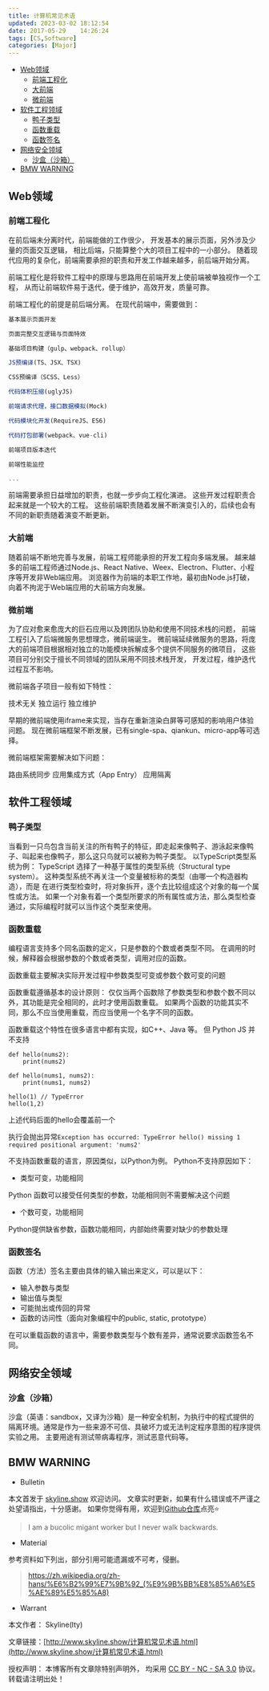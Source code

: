 ```yaml
---
title: 计算机常见术语
updated: 2023-03-02	18:12:54
date: 2017-05-29	14:26:24
tags: [CS,Software]
categories: [Major]
---
```

            
            

<!-- @import "[TOC]" {cmd="toc" depthFrom=1 depthTo=6 orderedList=false} -->

<!-- code_chunk_output -->

  - [Web领域](#web领域)
    - [前端工程化](#前端工程化)
    - [大前端](#大前端)
    - [微前端](#微前端)
  - [软件工程领域](#软件工程领域)
    - [鸭子类型](#鸭子类型)
    - [函数重载](#函数重载)
    - [函数签名](#函数签名)
  - [网络安全领域](#网络安全领域)
    - [沙盒（沙箱）](#沙盒沙箱)
  - [BMW WARNING](#bmw-warning)

<!-- /code_chunk_output -->

## Web领域

### 前端工程化


在前后端未分离时代，前端能做的工作很少，
开发基本的展示页面，另外涉及少量的页面交互逻辑，
相比后端，只能算整个大的项目工程中的一小部分。
随着现代应用的复杂化，前端需要承担的职责和开发工作越来越多，前后端开始分离。

前端工程化是将软件工程中的原理与思路用在前端开发上使前端被单独视作一个工程，
从而让前端软件易于迭代，便于维护，高效开发，质量可靠。

前端工程化的前提是前后端分离。
在现代前端中，需要做到：

```jsx
基本展示页面开发

页面完整交互逻辑与页面特效

基础项目构建（gulp、webpack、rollup）

JS预编译(TS、JSX、TSX)

CSS预编译（SCSS、Less）

代码体积压缩(uglyJS)

前端请求代理，接口数据模拟(Mock)

代码模块化开发(RequireJS、ES6)

代码打包部署(webpack、vue-cli)

前端项目版本迭代

前端性能监控

...
```
前端需要承担日益增加的职责，也就一步步向工程化演进。
这些开发过程职责合起来就是一个较大的工程。
这些前端职责随着发展不断演变引入的，后续也会有不同的新职责随着演变不断更新。

### 大前端
<!--more-->

随着前端不断地完善与发展，前端工程师能承担的开发工程向多端发展。
越来越多的前端工程师通过Node.js、React Native、Weex、Electron、Flutter、小程序等开发非Web端应用。
浏览器作为前端的本职工作地，最初由Node.js打破，向着不拘泥于Web端应用的大前端方向发展。

### 微前端

为了应对愈来愈庞大的巨石应用以及跨团队协助和使用不同技术栈的问题，
前端工程引入了后端微服务思想理念，微前端诞生。
微前端延续微服务的思路，将庞大的前端项目根据相对独立的功能模块拆解成多个提供不同服务的微项目，
这些项目可分别交于擅长不同领域的团队采用不同技术栈开发，
开发过程，维护迭代过程互不影响。

微前端各子项目一般有如下特性：

技术无关
独立运行
独立维护

早期的微前端使用iframe来实现，当存在重新渲染白屏等可感知的影响用户体验问题。
现在微前端框架不断发展，已有single-spa、qiankun、micro-app等可选择。

微前端框架需要解决如下问题：

路由系统同步
应用集成方式（App Entry）
应用隔离

## 软件工程领域
### 鸭子类型

当看到一只鸟包含当前关注的所有鸭子的特征，即走起来像鸭子、游泳起来像鸭子、叫起来也像鸭子，那么这只鸟就可以被称为鸭子类型。
以TypeScript类型系统为例：
TypeScript 选择了一种基于属性的类型系统（Structural type system）。
这种类型系统不再关注一个变量被标称的类型（由哪一个构造器构造），而是 在进行类型检查时，将对象拆开，逐个去比较组成这个对象的每一个属性或方法。
如果一个对象有着一个类型所要求的所有属性或方法，那么类型检查通过，实际编程时就可以当作这个类型来使用。
### 函数重载

编程语言支持多个同名函数的定义，只是参数的个数或者类型不同。
在调用的时候，解释器会根据参数的个数或者类型，调用对应的函数。

函数重载主要解决实际开发过程中参数类型可变或参数个数可变的问题

函数重载遵循基本的设计原则：
仅仅当两个函数除了参数类型和参数个数不同以外，其功能是完全相同的，此时才使用函数重载。
如果两个函数的功能其实不同，那么不应当使用重载，而应当使用一个名字不同的函数。

函数重载这个特性在很多语言中都有实现，如C++、Java 等。
但 Python JS 并不支持

```py3
def hello(nums2):
    print(nums2)

def hello(nums1, nums2):
    print(nums1, nums2)

hello(1) // TypeError
hello(1,2)
```

上述代码后面的hello会覆盖前一个

执行会抛出异常`Exception has occurred: TypeError hello() missing 1 required positional argument: 'nums2'`

不支持函数重载的语言，原因类似，以Python为例。
Python不支持原因如下：

- 类型可变，功能相同
    
Python 函数可以接受任何类型的参数，功能相同则不需要解决这个问题
    
- 个数可变，功能相同
    
Python提供缺省参数，函数功能相同，内部始终需要对缺少的参数处理
    


### 函数签名

函数（方法）签名主要由具体的输入输出来定义，可以是以下：

- 输入参数与类型
- 输出值与类型
- 可能抛出或传回的异常
- 函数的访问性（面向对象编程中的public, static, prototype）

在可以重载函数的语言中，需要参数类型与个数有差异，通常说要求函数签名不同。


## 网络安全领域
### 沙盒（沙箱）

沙盒（英语：sandbox，又译为沙箱）是一种安全机制，为执行中的程式提供的隔离环境。通常是作为一些来源不可信、具破坏力或无法判定程序意图的程序提供实验之用。
主要用途有测试带病毒程序，测试恶意代码等。
​
## BMW WARNING

- Bulletin

本文首发于 [skyline.show](http://www.skyline.show) 欢迎访问。
文章实时更新，如果有什么错误或不严谨之处望请指出，十分感谢。
如果你觉得有用，欢迎到[Github仓库](https://github.com/skylinety/Blog)点亮⭐️


> I am a bucolic migant worker but I never walk backwards.

- Material

参考资料如下列出，部分引用可能遗漏或不可考，侵删。

>  https://zh.wikipedia.org/zh-hans/%E6%B2%99%E7%9B%92_(%E9%9B%BB%E8%85%A6%E5%AE%89%E5%85%A8)​

- Warrant

本文作者： Skyline(lty)

文章链接：[http://www.skyline.show/计算机常见术语.html](http://www.skyline.show/计算机常见术语.html)

授权声明： 本博客所有文章除特别声明外， 均采用 [CC BY - NC - SA 3.0](https://creativecommons.org/licenses/by-nc-sa/3.0/deed.zh) 协议。 转载请注明出处！
